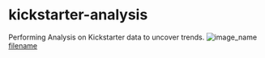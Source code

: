 # kickstarter-analysis
Performing Analysis on Kickstarter data to uncover trends. 
![image_name](path/to/image_name.png)
[filename](path/to/filename.xlxs)
